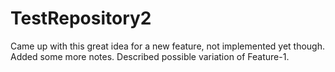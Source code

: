 # TestRepository2
Came up with this great idea for a new feature, not implemented yet though.
Added some more notes.
Described possible variation of Feature-1.
